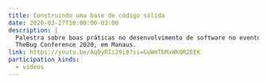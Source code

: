```yaml
---
title: Construindo uma base de código sólida
date: 2020-03-27T10:00:00-03:00
description: |
  Palestra sobre boas práticas no desenvolvimento de software no evento
  TheBug Conference 2020, em Manaus.
link: https://youtu.be/AqDyRIi29i8?si=GuWmTbMxWKQR2EEK
participation_kinds:
  - videos
---
```

